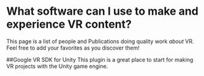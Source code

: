 # What software can I use to make and experience VR content?
This page is a list of people and Publications doing quality work _about_ VR. Feel
free to add your favorites as you discover them!

##Google VR SDK for Unity
This plugin is a great place to start for making VR projects with the Unity game
engine.
